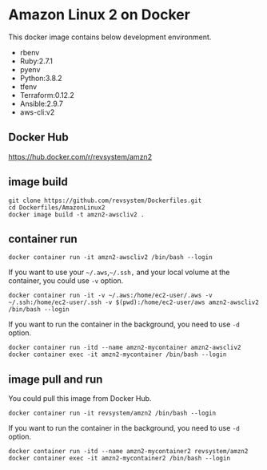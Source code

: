 # Amazon Linux 2 on Docker

This docker image contains below development environment.

- rbenv
- Ruby:2.7.1
- pyenv
- Python:3.8.2
- tfenv
- Terraform:0.12.2
- Ansible:2.9.7
- aws-cli:v2

## Docker Hub

<https://hub.docker.com/r/revsystem/amzn2>

## image build

```shell
git clone https://github.com/revsystem/Dockerfiles.git
cd Dockerfiles/AmazonLinux2
docker image build -t amzn2-awscliv2 .
```

## container run

```shell
docker container run -it amzn2-awscliv2 /bin/bash --login
```

If you want to use your `~/.aws`,`~/.ssh,` and your local volume at the container, you could use `-v` option.

```shell
docker container run -it -v ~/.aws:/home/ec2-user/.aws -v ~/.ssh:/home/ec2-user/.ssh -v $(pwd):/home/ec2-user/aws amzn2-awscliv2 /bin/bash --login
```

If you want to run the container in the background, you need to use `-d` option.

```shell
docker container run -itd --name amzn2-mycontainer amzn2-awscliv2
docker container exec -it amzn2-mycontainer /bin/bash --login
```

## image pull and run

You could pull this image from Docker Hub.

```shell
docker container run -it revsystem/amzn2 /bin/bash --login
```

If you want to run the container in the background, you need to use `-d` option.

```shell
docker container run -itd --name amzn2-mycontainer2 revsystem/amzn2
docker container exec -it amzn2-mycontainer2 /bin/bash --login
```
